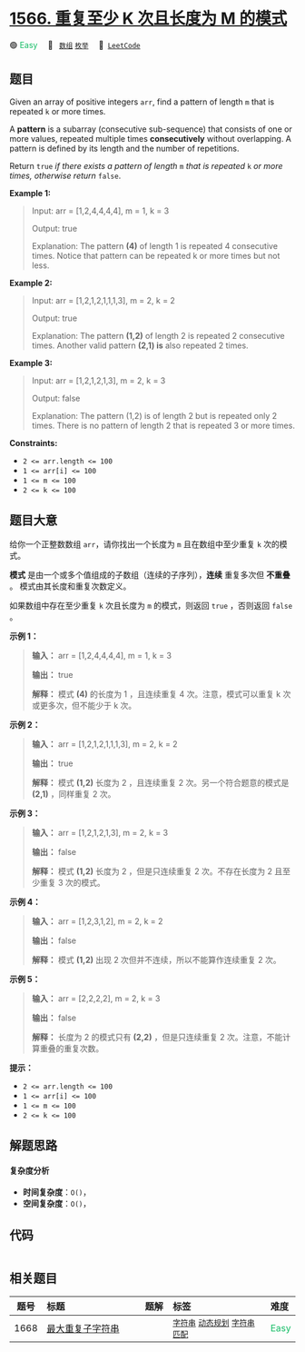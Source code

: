 # [1566. 重复至少 K 次且长度为 M 的模式](https://leetcode.com/problems/detect-pattern-of-length-m-repeated-k-or-more-times)

🟢 <font color=#15bd66>Easy</font>&emsp; 🔖&ensp; [`数组`](/leetcode/outline/tag/array.md) [`枚举`](/leetcode/outline/tag/enumeration.md)&emsp; 🔗&ensp;[`LeetCode`](https://leetcode.com/problems/detect-pattern-of-length-m-repeated-k-or-more-times)


## 题目

Given an array of positive integers `arr`, find a pattern of length `m` that
is repeated `k` or more times.

A **pattern** is a subarray (consecutive sub-sequence) that consists of one or
more values, repeated multiple times **consecutively** without overlapping. A
pattern is defined by its length and the number of repetitions.

Return `true` _if there exists a pattern of length_ `m` _that is repeated_ `k`
_or more times, otherwise return_ `false`.



**Example 1:**

> Input: arr = [1,2,4,4,4,4], m = 1, k = 3
> 
> Output: true
> 
> Explanation: The pattern **(4)** of length 1 is repeated 4 consecutive times. Notice that pattern can be repeated k or more times but not less.

**Example 2:**

> Input: arr = [1,2,1,2,1,1,1,3], m = 2, k = 2
> 
> Output: true
> 
> Explanation: The pattern **(1,2)** of length 2 is repeated 2 consecutive times. Another valid pattern **(2,1) is** also repeated 2 times.

**Example 3:**

> Input: arr = [1,2,1,2,1,3], m = 2, k = 3
> 
> Output: false
> 
> Explanation: The pattern (1,2) is of length 2 but is repeated only 2 times. There is no pattern of length 2 that is repeated 3 or more times.

**Constraints:**

  * `2 <= arr.length <= 100`
  * `1 <= arr[i] <= 100`
  * `1 <= m <= 100`
  * `2 <= k <= 100`


## 题目大意

给你一个正整数数组 `arr`，请你找出一个长度为 `m` 且在数组中至少重复 `k` 次的模式。

**模式** 是由一个或多个值组成的子数组（连续的子序列），**连续** 重复多次但 **不重叠** 。 模式由其长度和重复次数定义。

如果数组中存在至少重复 `k` 次且长度为 `m` 的模式，则返回 `true` ，否则返回  `false` 。



**示例 1：**

> 
> 
> 
> 
> 
> **输入：** arr = [1,2,4,4,4,4], m = 1, k = 3
> 
> **输出：** true
> 
> **解释：** 模式 **(4)** 的长度为 1 ，且连续重复 4 次。注意，模式可以重复 k 次或更多次，但不能少于 k 次。
> 
> 

**示例 2：**

> 
> 
> 
> 
> 
> **输入：** arr = [1,2,1,2,1,1,1,3], m = 2, k = 2
> 
> **输出：** true
> 
> **解释：** 模式 **(1,2)** 长度为 2 ，且连续重复 2 次。另一个符合题意的模式是 **(2,1)** ，同样重复 2 次。
> 
> 

**示例 3：**

> 
> 
> 
> 
> 
> **输入：** arr = [1,2,1,2,1,3], m = 2, k = 3
> 
> **输出：** false
> 
> **解释：** 模式 **(1,2)** 长度为 2 ，但是只连续重复 2 次。不存在长度为 2 且至少重复 3 次的模式。
> 
> 

**示例 4：**

> 
> 
> 
> 
> 
> **输入：** arr = [1,2,3,1,2], m = 2, k = 2
> 
> **输出：** false
> 
> **解释：** 模式 **(1,2)** 出现 2 次但并不连续，所以不能算作连续重复 2 次。
> 
> 

**示例 5：**

> 
> 
> 
> 
> 
> **输入：** arr = [2,2,2,2], m = 2, k = 3
> 
> **输出：** false
> 
> **解释：** 长度为 2 的模式只有 **(2,2)** ，但是只连续重复 2 次。注意，不能计算重叠的重复次数。
> 
> 



**提示：**

  * `2 <= arr.length <= 100`
  * `1 <= arr[i] <= 100`
  * `1 <= m <= 100`
  * `2 <= k <= 100`


## 解题思路

#### 复杂度分析

- **时间复杂度**：`O()`，
- **空间复杂度**：`O()`，

## 代码

```javascript

```

## 相关题目

<!-- prettier-ignore -->
| 题号 | 标题 | 题解 | 标签 | 难度 |
| :------: | :------ | :------: | :------ | :------ |
| 1668 | [最大重复子字符串](https://leetcode.com/problems/maximum-repeating-substring) |  |  [`字符串`](/leetcode/outline/tag/string.md) [`动态规划`](/leetcode/outline/tag/dynamic-programming.md) [`字符串匹配`](/leetcode/outline/tag/string-matching.md) | <font color=#15bd66>Easy</font> |

<style>
.blue {
    background-color: #096dd9;
    padding: 0.25rem 0.5rem;
    margin: 0;
    font-size: 0.85em;
    border-radius: 3px;
    color: white;
    font-weight: 500;
}
table th:first-of-type { width: 10%; }
table th:nth-of-type(2) { width: 35%; }
table th:nth-of-type(3) { width: 10%; }
table th:nth-of-type(4) { width: 35%; }
table th:nth-of-type(5) { width: 10%; }
</style>
